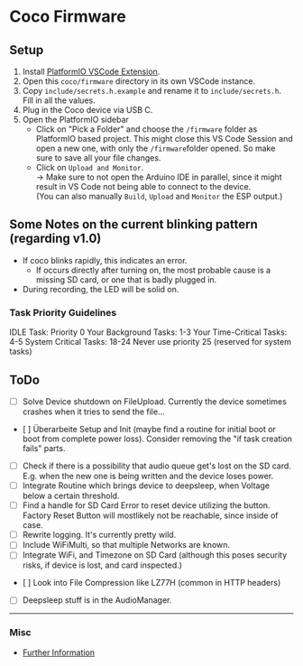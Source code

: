 # Coco Firmware

## Setup
1. Install [PlatformIO VSCode Extension](https://marketplace.visualstudio.com/items?itemName=platformio.platformio-ide).
2. Open this `coco/firmware` directory in its own VSCode instance.
3. Copy `include/secrets.h.example` and rename it to `include/secrets.h`. Fill in all the values.
4. Plug in the Coco device via USB C.
5. Open the PlatformIO sidebar
    - Click on "Pick a Folder" and choose the `/firmware` folder as PlatformIO based project. This might close this VS Code Session and open a new one, with only the `/firmware`folder opened. So make sure to save all your file changes.
    - Click on `Upload and Monitor`. <br>-> Make sure to not open the Arduino IDE in parallel, since it might result in VS Code not being able to connect to the device. <br>(You can also manually `Build`, `Upload` and `Monitor` the ESP output.)


## Some Notes on the current blinking pattern (regarding v1.0)
- If coco blinks rapidly, this indicates an error.
	- If occurs directly after turning on, the most probable cause is a missing SD card, or one that is badly plugged in.
- During recording, the LED will be solid on.

### Task Priority Guidelines
IDLE Task: Priority 0
Your Background Tasks: 1-3
Your Time-Critical Tasks: 4-5
System Critical Tasks: 18-24
Never use priority 25 (reserved for system tasks)

## ToDo
- [ ] Solve Device shutdown on FileUpload. Currently the device sometimes crashes when it tries to send the file...
- [ ] Überarbeite Setup and Init (maybe find a routine for initial boot or boot from complete power loss). Consider removing the "if task creation fails" parts.
- [ ] Check if there is a possibility that audio queue get's lost on the SD card. E.g. when the new one is being written and the device loses power.
- [ ] Integrate Routine which brings device to deepsleep, when Voltage below a certain threshold.
- [ ] Find a handle for SD Card Error to reset device utilizing the button. Factory Reset Button will mostlikely not be reachable, since inside of case.
- [ ] Rewrite logging. It's currently pretty wild.
- [ ] Include WiFiMulti, so that multiple Networks are known.
- [ ] Integrate WiFi, and Timezone on SD Card (although this poses security risks, if device is lost, and card inspected.)
- [ ] Look into File Compression like LZ77H (common in HTTP headers)
- [ ] Deepsleep stuff is in the AudioManager.


---

### Misc
- [Further Information](https://wiki.seeedstudio.com/xiao_esp32s3_getting_started/)